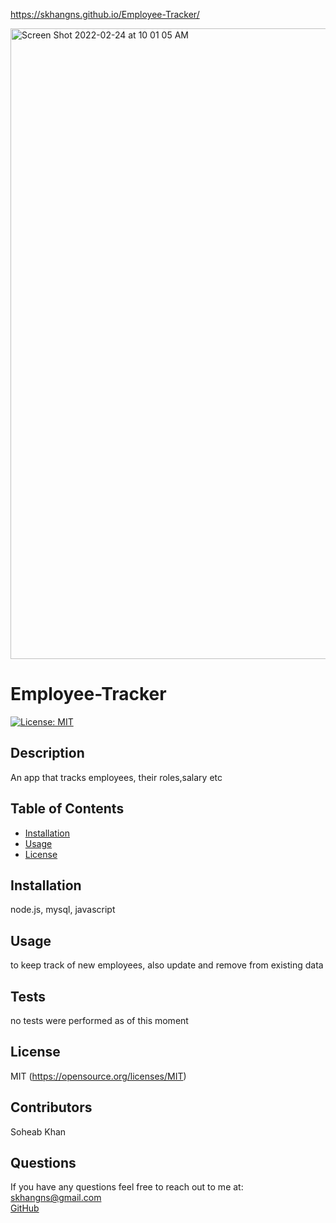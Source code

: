 https://skhangns.github.io/Employee-Tracker/


<img width="1009" alt="Screen Shot 2022-02-24 at 10 01 05 AM" src="https://user-images.githubusercontent.com/80996160/155549731-f2f1687d-15ca-49b0-974a-d560bf63c887.png">

# Employee-Tracker

[![License: MIT](https://img.shields.io/badge/License-MIT-yellow.svg)](https://opensource.org/licenses/MIT)

## Description

An app that tracks employees, their roles,salary etc

## Table of Contents

- [Installation](#installation)
- [Usage](#usage)
- [License](#license)

## Installation

node.js, mysql, javascript

## Usage

to keep track of new employees, also update and remove from existing data

## Tests

no tests were performed as of this moment

## License

MIT
(https://opensource.org/licenses/MIT)

## Contributors

Soheab Khan

## Questions

If you have any questions feel free to reach out to me at:
<br>
[skhangns@gmail.com](mailto:skhangns@gmail.com)
<br>
[GitHub](https://github.com/skhangns)
